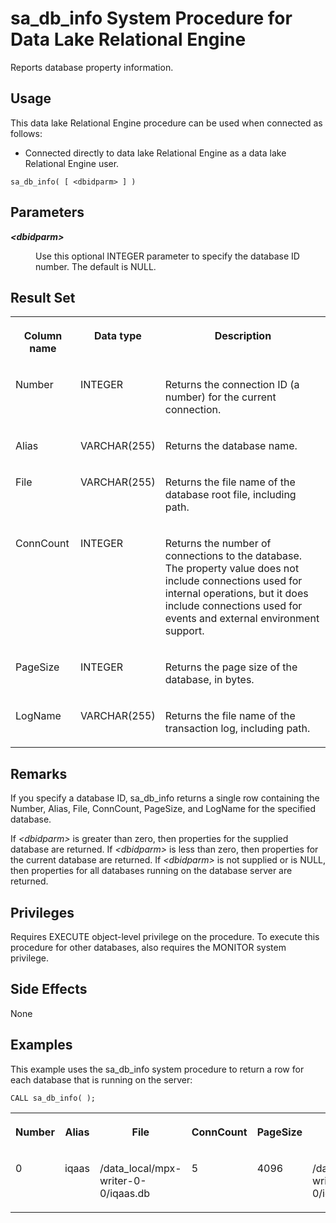 <!-- loio3be5859d6c5f1014a5b99abb9dca0fb0 -->

# sa\_db\_info System Procedure for Data Lake Relational Engine

Reports database property information.



<a name="loio3be5859d6c5f1014a5b99abb9dca0fb0__section_idn_b13_b4b"/>

## Usage

This data lake Relational Engine procedure can be used when connected as follows:

-   Connected directly to data lake Relational Engine as a data lake Relational Engine user.



```
sa_db_info( [ <dbidparm> ] )
```



## Parameters


<dl>
<dt><b>

*<dbidparm\>* 

</b></dt>
<dd>

Use this optional INTEGER parameter to specify the database ID number. The default is NULL.



</dd>
</dl>



## Result Set


<table>
<tr>
<th valign="top">

Column name

</th>
<th valign="top">

Data type

</th>
<th valign="top">

Description

</th>
</tr>
<tr>
<td valign="top">

Number

</td>
<td valign="top">

INTEGER

</td>
<td valign="top">

Returns the connection ID \(a number\) for the current connection.

</td>
</tr>
<tr>
<td valign="top">

Alias

</td>
<td valign="top">

VARCHAR\(255\)

</td>
<td valign="top">

Returns the database name.

</td>
</tr>
<tr>
<td valign="top">

File

</td>
<td valign="top">

VARCHAR\(255\)

</td>
<td valign="top">

Returns the file name of the database root file, including path.

</td>
</tr>
<tr>
<td valign="top">

ConnCount

</td>
<td valign="top">

INTEGER

</td>
<td valign="top">

Returns the number of connections to the database. The property value does not include connections used for internal operations, but it does include connections used for events and external environment support.

</td>
</tr>
<tr>
<td valign="top">

PageSize

</td>
<td valign="top">

INTEGER

</td>
<td valign="top">

Returns the page size of the database, in bytes.

</td>
</tr>
<tr>
<td valign="top">

LogName

</td>
<td valign="top">

VARCHAR\(255\)

</td>
<td valign="top">

Returns the file name of the transaction log, including path.

</td>
</tr>
</table>



## Remarks

If you specify a database ID, sa\_db\_info returns a single row containing the Number, Alias, File, ConnCount, PageSize, and LogName for the specified database.

If *<dbidparm\>* is greater than zero, then properties for the supplied database are returned. If *<dbidparm\>* is less than zero, then properties for the current database are returned. If *<dbidparm\>* is not supplied or is NULL, then properties for all databases running on the database server are returned.



## Privileges

Requires EXECUTE object-level privilege on the procedure. To execute this procedure for other databases, also requires the MONITOR system privilege.



## Side Effects

None



## Examples

This example uses the sa\_db\_info system procedure to return a row for each database that is running on the server:

```
CALL sa_db_info( );
```


<table>
<tr>
<th valign="top">

Number

</th>
<th valign="top">

Alias

</th>
<th valign="top">

File

</th>
<th valign="top">

ConnCount

</th>
<th valign="top">

PageSize

</th>
<th valign="top">

LogName

</th>
</tr>
<tr>
<td valign="top">

0

</td>
<td valign="top">

iqaas

</td>
<td valign="top">

/data\_local/mpx-writer-0-0/iqaas.db

</td>
<td valign="top">

5

</td>
<td valign="top">

4096

</td>
<td valign="top">

/data\_local/mpx-writer-0-0/iqaas\_log.log

</td>
</tr>
</table>

